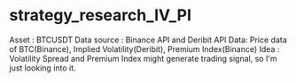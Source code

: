 # strategy_research_IV_PI
Asset : BTCUSDT 
Data source : Binance API and Deribit API
Data: Price data of BTC(Binance), Implied Volatility(Deribit), Premium Index(Binance)
Idea : Volatility Spread and Premium Index might generate trading signal, so I'm just looking into it.
